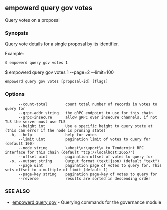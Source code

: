 ## empowerd query gov votes

Query votes on a proposal

### Synopsis

Query vote details for a single proposal by its identifier.

Example:
```bash
$ empowerd query gov votes 1
```
$ empowerd query gov votes 1 --page=2 --limit=100

```
empowerd query gov votes [proposal-id] [flags]
```

### Options

```
      --count-total        count total number of records in votes to query for
      --grpc-addr string   the gRPC endpoint to use for this chain
      --grpc-insecure      allow gRPC over insecure channels, if not TLS the server must use TLS
      --height int         Use a specific height to query state at (this can error if the node is pruning state)
  -h, --help               help for votes
      --limit uint         pagination limit of votes to query for (default 100)
      --node string        \<host\>:\<port\> to Tendermint RPC interface for this chain (default "tcp://localhost:26657")
      --offset uint        pagination offset of votes to query for
  -o, --output string      Output format (text|json) (default "text")
      --page uint          pagination page of votes to query for. This sets offset to a multiple of limit (default 1)
      --page-key string    pagination page-key of votes to query for
      --reverse            results are sorted in descending order
```

### SEE ALSO

* [empowerd query gov](empowerd_query_gov.md)	 - Querying commands for the governance module

